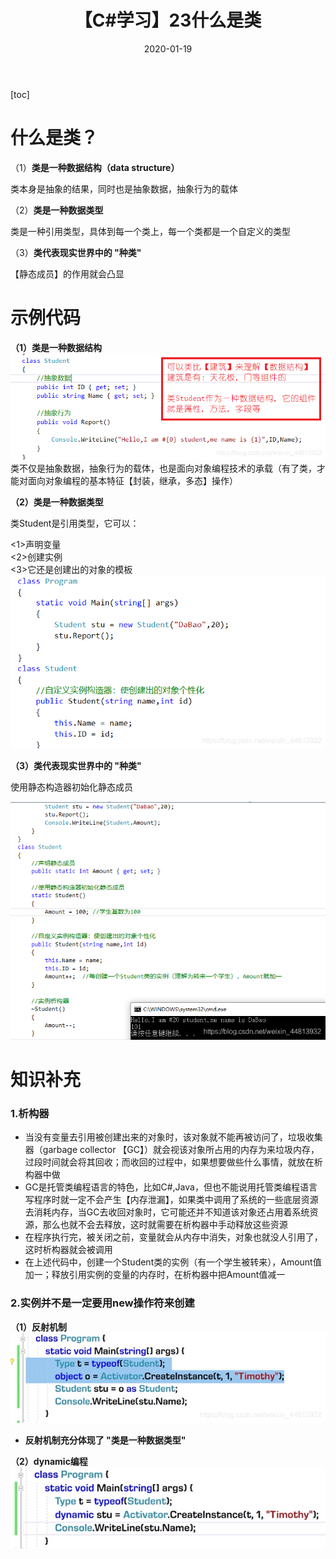 ﻿---
layout: post
title: 【C#学习】23什么是类
category: Csharp
date: 2020-01-19
---

[toc]
# 什么是类？
（1）**类是一种数据结构（data structure）**

类本身是抽象的结果，同时也是抽象数据，抽象行为的载体

（2）**类是一种数据类型**

类是一种引用类型，具体到每一个类上，每一个类都是一个自定义的类型

（3）**类代表现实世界中的 "种类"**

【静态成员】的作用就会凸显

# 示例代码
**（1）类是一种数据结构**
![](https://raw.githubusercontent.com/QinyuGuo-Pot/blog-img/main/20240402190516.png)
类不仅是抽象数据，抽象行为的载体，也是面向对象编程技术的承载（有了类，才能对面向对象编程的基本特征【封装，继承，多态】操作）

**（2）类是一种数据类型**

类Student是引用类型，它可以：

<1>声明变量\
<2>创建实例\
<3>它还是创建出的对象的模板\
![](https://raw.githubusercontent.com/QinyuGuo-Pot/blog-img/main/20240402190534.png)

**（3）类代表现实世界中的 "种类"**

使用静态构造器初始化静态成员

![](https://raw.githubusercontent.com/QinyuGuo-Pot/blog-img/main/20240402190547.png)

# 知识补充
### 1.析构器
 - 当没有变量去引用被创建出来的对象时，该对象就不能再被访问了，垃圾收集器（garbage collector 【GC】）就会视该对象所占用的内存为来垃圾内存，过段时间就会将其回收；而收回的过程中，如果想要做些什么事情，就放在析构器中做
 - GC是托管类编程语言的特色，比如C#,Java，但也不能说用托管类编程语言写程序时就一定不会产生【内存泄漏】，如果类中调用了系统的一些底层资源去消耗内存，当GC去收回对象时，它可能还并不知道该对象还占用着系统资源，那么也就不会去释放，这时就需要在析构器中手动释放这些资源
 - 在程序执行完，被关闭之前，变量就会从内存中消失，对象也就没人引用了，这时析构器就会被调用
 - 在上述代码中，创建一个Student类的实例（有一个学生被转来），Amount值加一；释放引用实例的变量的内存时，在析构器中把Amount值减一

### 2.实例并不是一定要用new操作符来创建
**（1）反射机制**
![](https://raw.githubusercontent.com/QinyuGuo-Pot/blog-img/main/20240402190604.png)
 - **反射机制充分体现了 "类是一种数据类型"**

**（2）dynamic编程**
![](https://raw.githubusercontent.com/QinyuGuo-Pot/blog-img/main/20240402190615.png)
